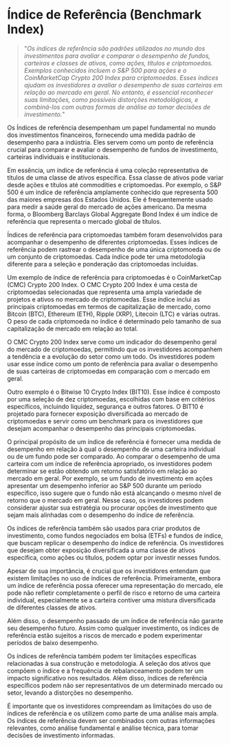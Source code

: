 # Índice de Referência (Benchmark Index)

>"*Os índices de referência são padrões utilizados no mundo dos investimentos para avaliar e comparar o desempenho de fundos, carteiras e classes de ativos, como ações, títulos e criptomoedas. Exemplos conhecidos incluem o S&P 500 para ações e o CoinMarketCap Crypto 200 Index para criptomoedas. Esses índices ajudam os investidores a avaliar o desempenho de suas carteiras em relação ao mercado em geral. No entanto, é essencial reconhecer suas limitações, como possíveis distorções metodológicas, e combiná-los com outras formas de análise ao tomar decisões de investimento.*"

Os Índices de referência desempenham um papel fundamental no mundo dos investimentos financeiros, fornecendo uma medida padrão de desempenho para a indústria. Eles servem como um ponto de referência crucial para comparar e avaliar o desempenho de fundos de investimento, carteiras individuais e institucionais.

Em essência, um índice de referência é uma coleção representativa de títulos de uma classe de ativos específica. Essa classe de ativos pode variar desde ações e títulos até commodities e criptomoedas. Por exemplo, o S&P 500 é um índice de referência amplamente conhecido que representa 500 das maiores empresas dos Estados Unidos. Ele é frequentemente usado para medir a saúde geral do mercado de ações americano. Da mesma forma, o Bloomberg Barclays Global Aggregate Bond Index é um índice de referência que representa o mercado global de títulos.

Índices de referência para criptomoedas também foram desenvolvidos para acompanhar o desempenho de diferentes criptomoedas. Esses índices de referência podem rastrear o desempenho de uma única criptomoeda ou de um conjunto de criptomoedas. Cada índice pode ter uma metodologia diferente para a seleção e ponderação das criptomoedas incluídas.

Um exemplo de índice de referência para criptomoedas é o CoinMarketCap (CMC) Crypto 200 Index. O CMC Crypto 200 Index é uma cesta de criptomoedas selecionadas que representa uma ampla variedade de projetos e ativos no mercado de criptomoedas. Esse índice inclui as principais criptomoedas em termos de capitalização de mercado, como Bitcoin (BTC), Ethereum (ETH), Ripple (XRP), Litecoin (LTC) e várias outras. O peso de cada criptomoeda no índice é determinado pelo tamanho de sua capitalização de mercado em relação ao total.

O CMC Crypto 200 Index serve como um indicador do desempenho geral do mercado de criptomoedas, permitindo que os investidores acompanhem a tendência e a evolução do setor como um todo. Os investidores podem usar esse índice como um ponto de referência para avaliar o desempenho de suas carteiras de criptomoedas em comparação com o mercado em geral.

Outro exemplo é o Bitwise 10 Crypto Index (BIT10). Esse índice é composto por uma seleção de dez criptomoedas, escolhidas com base em critérios específicos, incluindo liquidez, segurança e outros fatores. O BIT10 é projetado para fornecer exposição diversificada ao mercado de criptomoedas e servir como um benchmark para os investidores que desejam acompanhar o desempenho das principais criptomoedas.

O principal propósito de um índice de referência é fornecer uma medida de desempenho em relação à qual o desempenho de uma carteira individual ou de um fundo pode ser comparado. Ao comparar o desempenho de uma carteira com um índice de referência apropriado, os investidores podem determinar se estão obtendo um retorno satisfatório em relação ao mercado em geral. Por exemplo, se um fundo de investimento em ações apresentar um desempenho inferior ao S&P 500 durante um período específico, isso sugere que o fundo não está alcançando o mesmo nível de retorno que o mercado em geral. Nesse caso, os investidores podem considerar ajustar sua estratégia ou procurar opções de investimento que sejam mais alinhadas com o desempenho do índice de referência.

Os índices de referência também são usados para criar produtos de investimento, como fundos negociados em bolsa (ETFs) e fundos de índice, que buscam replicar o desempenho do índice de referência. Os investidores que desejam obter exposição diversificada a uma classe de ativos específica, como ações ou títulos, podem optar por investir nesses fundos.

Apesar de sua importância, é crucial que os investidores entendam que existem limitações no uso de índices de referência. Primeiramente, embora um índice de referência possa oferecer uma representação do mercado, ele pode não refletir completamente o perfil de risco e retorno de uma carteira individual, especialmente se a carteira contiver uma mistura diversificada de diferentes classes de ativos.

Além disso, o desempenho passado de um índice de referência não garante seu desempenho futuro. Assim como qualquer investimento, os índices de referência estão sujeitos a riscos de mercado e podem experimentar períodos de baixo desempenho.

Os índices de referência também podem ter limitações específicas relacionadas à sua construção e metodologia. A seleção dos ativos que compõem o índice e a frequência de rebalanceamento podem ter um impacto significativo nos resultados. Além disso, índices de referência específicos podem não ser representativos de um determinado mercado ou setor, levando a distorções no desempenho.

É importante que os investidores compreendam as limitações do uso de índices de referência e os utilizem como parte de uma análise mais ampla. Os índices de referência devem ser combinados com outras informações relevantes, como análise fundamental e análise técnica, para tomar decisões de investimento informadas.
